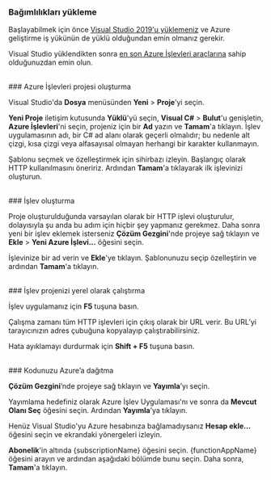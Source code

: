 ### <a name="install-dependencies"></a>Bağımlılıkları yükleme

Başlayabilmek için önce <a href="https://go.microsoft.com/fwlink/?linkid=2016389" target="_blank">Visual Studio 2019'u yüklemeniz</a> ve Azure geliştirme iş yükünün de yüklü olduğundan emin olmanız gerekir.

Visual Studio yüklendikten sonra <a href="https://go.microsoft.com/fwlink/?linkid=2016394" target="_blank">en son Azure İşlevleri araçlarına</a> sahip olduğunuzdan emin olun.

<br/>
### <a name="create-an-azure-functions-project"></a>Azure İşlevleri projesi oluşturma

Visual Studio'da **Dosya** menüsünden **Yeni** > **Proje**’yi seçin.

**Yeni Proje** iletişim kutusunda **Yüklü**'yü seçin, **Visual C#** > **Bulut**'u genişletin, **Azure İşlevleri**'ni seçin, projeniz için bir **Ad** yazın ve **Tamam**'a tıklayın. İşlev uygulamasının adı, bir C# ad alanı olarak geçerli olmalıdır; bu nedenle alt çizgi, kısa çizgi veya alfasayısal olmayan herhangi bir karakter kullanmayın.

Şablonu seçmek ve özelleştirmek için sihirbazı izleyin. Başlangıç olarak HTTP kullanılmasını öneririz. Ardından **Tamam**'a tıklayarak ilk işlevinizi oluşturun.

<br/>
### <a name="create-a-function"></a>İşlev oluşturma

Proje oluşturulduğunda varsayılan olarak bir HTTP işlevi oluşturulur, dolayısıyla şu anda bu adım için hiçbir şey yapmanız gerekmez. Daha sonra yeni bir işlev eklemek isterseniz **Çözüm Gezgini**'nde projeye sağ tıklayın ve **Ekle** > **Yeni Azure İşlevi…** öğesini seçin.

İşlevinize bir ad verin ve **Ekle**'ye tıklayın. Şablonunuzu seçip özelleştirin ve ardından **Tamam**'a tıklayın.

<br/>
### <a name="run-your-function-project-locally"></a>İşlev projenizi yerel olarak çalıştırma

İşlev uygulamanız için **F5** tuşuna basın.

Çalışma zamanı tüm HTTP işlevleri için çıkış olarak bir URL verir. Bu URL’yi tarayıcınızın adres çubuğuna kopyalayıp çalıştırabilirsiniz.

Hata ayıklamayı durdurmak için **Shift + F5** tuşuna basın.

<br/>
### <a name="deploy-your-code-to-azure"></a>Kodunuzu Azure’a dağıtma

**Çözüm Gezgini**’nde projeye sağ tıklayın ve **Yayımla**’yı seçin.

Yayımlama hedefiniz olarak Azure İşlev Uygulaması'nı ve sonra da **Mevcut Olanı Seç** öğesini seçin. Ardından **Yayımla**’ya tıklayın.

Henüz Visual Studio'yu Azure hesabınıza bağlamadıysanız **Hesap ekle…** öğesini seçin ve ekrandaki yönergeleri izleyin.

**Abonelik**'in altında {subscriptionName} öğesini seçin. {functionAppName} öğesini arayın ve ardından aşağıdaki bölümde bunu seçin. Daha sonra, **Tamam**'a tıklayın.
